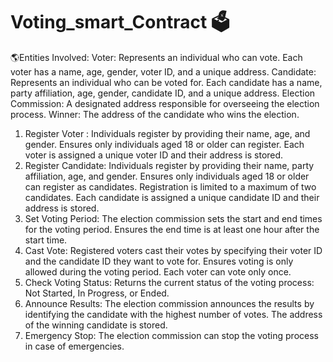 # Voting_smart_Contract 🗳️
🌎Entities Involved:
  Voter: Represents an individual who can vote. Each voter has a name, age, gender, voter ID, and a unique address.
  Candidate: Represents an individual who can be voted for. Each candidate has a name, party affiliation, age, gender,           candidate ID, and a unique address.
  Election Commission: A designated address responsible for overseeing the election process.
  Winner: The address of the candidate who wins the election.


1) Register Voter :
      Individuals register by providing their name, age, and gender.
      Ensures only individuals aged 18 or older can register.
      Each voter is assigned a unique voter ID and their address is stored.
2) Register Candidate:
      Individuals register by providing their name, party affiliation, age, and gender.
      Ensures only individuals aged 18 or older can register as candidates.
      Registration is limited to a maximum of two candidates.
      Each candidate is assigned a unique candidate ID and their address is stored.
3) Set Voting Period:
      The election commission sets the start and end times for the voting period.
      Ensures the end time is at least one hour after the start time.
4) Cast Vote:
      Registered voters cast their votes by specifying their voter ID and the candidate ID they want to vote for.
      Ensures voting is only allowed during the voting period.
      Each voter can vote only once.
5) Check Voting Status:
      Returns the current status of the voting process: Not Started, In Progress, or Ended.
6) Announce Results:
      The election commission announces the results by identifying the candidate with the highest number of votes.
      The address of the winning candidate is stored.
7) Emergency Stop:
      The election commission can stop the voting process in case of emergencies.
